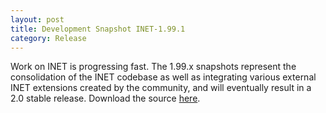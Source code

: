 ```yaml
---
layout: post
title: Development Snapshot INET-1.99.1
category: Release
---
```


Work on INET is progressing fast. The 1.99.x snapshots represent the
consolidation of the INET codebase as well as integrating various external
INET extensions created by the community, and will eventually result in a
2.0 stable release. Download the source [here](Download.html).

